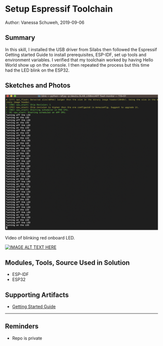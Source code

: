 #  Setup Espressif Toolchain

Author: Vanessa Schuweh, 2019-09-06

## Summary

In this skill, I installed the USB driver from Silabs then followed the Espressif Getting started Guide to install prerequisites, ESP-IDF, set up tools and environment variables. I verified that my toolchain worked by having Hello World show up on the console. I then repeated the process but this time had the LED blink on the ESP32.

## Sketches and Photos

![Image](./images/toolchain.png)


Video of blinking red onboard LED.

[![IMAGE ALT TEXT HERE](https://img.youtube.com/vi/BbXpPyU27eE/0.jpg)](https://www.youtube.com/watch?v=BbXpPyU27eE)


## Modules, Tools, Source Used in Solution

* ESP-IDF
* ESP32

## Supporting Artifacts

* [Getting Started Guide](https://docs.espressif.com/projects/esp-idf/en/latest/get-started/index.html)
-----

## Reminders
- Repo is private
